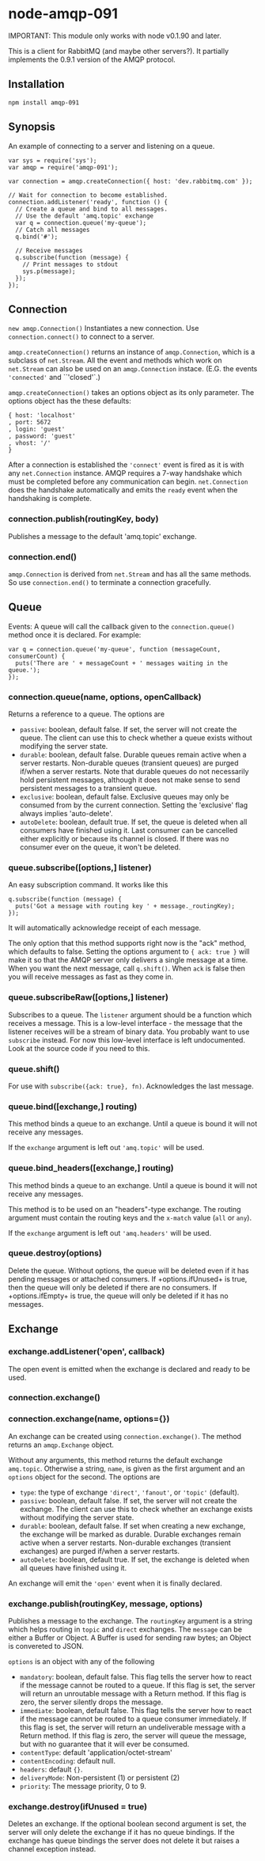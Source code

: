 # node-amqp-091

IMPORTANT: This module only works with node v0.1.90 and later.

This is a client for RabbitMQ (and maybe other servers?). It partially
implements the 0.9.1 version of the AMQP protocol.

## Installation

    npm install amqp-091

## Synopsis

An example of connecting to a server and listening on a queue.

    var sys = require('sys');
    var amqp = require('amqp-091');

    var connection = amqp.createConnection({ host: 'dev.rabbitmq.com' });

    // Wait for connection to become established.
    connection.addListener('ready', function () {
      // Create a queue and bind to all messages.
      // Use the default 'amq.topic' exchange
      var q = connection.queue('my-queue');
      // Catch all messages
      q.bind('#');

      // Receive messages
      q.subscribe(function (message) {
        // Print messages to stdout
        sys.p(message);
      });
    });



## Connection

`new amqp.Connection()` Instantiates a new connection. Use
`connection.connect()` to connect to a server.

`amqp.createConnection()` returns an instance of `amqp.Connection`, which is
a subclass of `net.Stream`. All the event and methods which work on
`net.Stream` can also be used on an `amqp.Connection` instace. (E.G. the
events `'connected'` and ``'closed'`.)

`amqp.createConnection()` takes an options object as its only parameter.
The options object has the these defaults:

    { host: 'localhost'
    , port: 5672
    , login: 'guest'
    , password: 'guest'
    , vhost: '/'
    }

After a connection is established the `'connect'` event is fired as it is
with any `net.Connection` instance. AMQP requires a 7-way handshake which
must be completed before any communication can begin. `net.Connection` does
the handshake automatically and emits the `ready` event when the handshaking
is complete.


### connection.publish(routingKey, body)

Publishes a message to the default 'amq.topic' exchange.


### connection.end()

`amqp.Connection` is derived from `net.Stream` and has all the same methods.
So use `connection.end()` to terminate a connection gracefully.




## Queue

Events: A queue will call the callback given to the `connection.queue()`
method once it is declared. For example:

    var q = connection.queue('my-queue', function (messageCount, consumerCount) {
      puts('There are ' + messageCount + ' messages waiting in the queue.');
    });



### connection.queue(name, options, openCallback)

Returns a reference to a queue. The options are

- `passive`: boolean, default false.
    If set, the server will not create the queue.  The client can use
    this to check whether a queue exists without modifying the server
    state.
- `durable`: boolean, default false.
    Durable queues remain active when a server restarts.
    Non-durable queues (transient queues) are purged if/when a
    server restarts.  Note that durable queues do not necessarily
    hold persistent messages, although it does not make sense to
    send persistent messages to a transient queue.
- `exclusive`: boolean, default false.
    Exclusive queues may only be consumed from by the current connection.
    Setting the 'exclusive' flag always implies 'auto-delete'.
- `autoDelete`: boolean, default true.
    If set, the queue is deleted when all consumers have finished
    using it. Last consumer can be cancelled either explicitly or because
    its channel is closed. If there was no consumer ever on the queue, it
    won't be deleted.



### queue.subscribe([options,] listener)

An easy subscription command. It works like this

    q.subscribe(function (message) {
      puts('Got a message with routing key ' + message._routingKey);
    });

It will automatically acknowledge receipt of each message.

The only option that this method supports right now is the "ack" method,
which defaults to false.  Setting the options argument to `{ ack: true }`
will make it so that the AMQP server only delivers a single message at a
time. When you want the next message, call `q.shift()`. When `ack` is false
then you will receive messages as fast as they come in.

### queue.subscribeRaw([options,] listener)

Subscribes to a queue. The `listener` argument should be a function which
receives a message. This is a low-level interface - the message that the
listener receives will be a stream of binary data. You probably want to use
`subscribe` instead. For now this low-level interface is left undocumented.
Look at the source code if you need to this.

### queue.shift()

For use with `subscribe({ack: true}, fn)`. Acknowledges the last
message.


### queue.bind([exchange,] routing)

This method binds a queue to an exchange.  Until a queue is
bound it will not receive any messages.

If the `exchange` argument is left out `'amq.topic'` will be used.

### queue.bind_headers([exchange,] routing)

This method binds a queue to an exchange.  Until a queue is
bound it will not receive any messages.

This method is to be used on an "headers"-type exchange. The routing
argument must contain the routing keys and the `x-match` value (`all` or `any`).

If the `exchange` argument is left out `'amq.headers'` will be used.


### queue.destroy(options)

Delete the queue. Without options, the queue will be deleted even if it has
pending messages or attached consumers. If +options.ifUnused+ is true, then
the queue will only be deleted if there are no consumers. If
+options.ifEmpty+ is true, the queue will only be deleted if it has no
messages.




## Exchange


### exchange.addListener('open', callback)

The open event is emitted when the exchange is declared and ready to
be used.


### connection.exchange()
### connection.exchange(name, options={})

An exchange can be created using `connection.exchange()`. The method returns
an `amqp.Exchange` object.

Without any arguments, this method returns the default exchange `amq.topic`.
Otherwise a string, `name`, is given as the first argument and an `options`
object for the second. The options are

- `type`: the type of exchange `'direct'`, `'fanout'`, or `'topic'` (default).
- `passive`: boolean, default false.
    If set, the server will not create the exchange.  The client can use
    this to check whether an exchange exists without modifying the server
    state.
- `durable`: boolean, default false.
    If set when creating a new exchange, the exchange will be marked as
    durable.  Durable exchanges remain active when a server restarts.
    Non-durable exchanges (transient exchanges) are purged if/when a
    server restarts.
- `autoDelete`: boolean, default true.
    If set, the exchange is deleted when all queues have finished using
    it.

An exchange will emit the `'open'` event when it is finally declared.



### exchange.publish(routingKey, message, options)

Publishes a message to the exchange. The `routingKey` argument is a string
which helps routing in `topic` and `direct` exchanges. The `message` can be
either a Buffer or Object. A Buffer is used for sending raw bytes; an Object
is convereted to JSON.

`options` is an object with any of the following

- `mandatory`: boolean, default false.
    This flag tells the server how to react if the message cannot be
    routed to a queue.  If this flag is set, the server will return an
    unroutable message with a Return method.  If this flag is zero, the
    server silently drops the message.
- `immediate`: boolean, default false.
    This flag tells the server how to react if the message cannot be
    routed to a queue consumer immediately.  If this flag is set, the
    server will return an undeliverable message with a Return method.
    If this flag is zero, the server will queue the message, but with
    no guarantee that it will ever be consumed.
- `contentType`: default 'application/octet-stream'
- `contentEncoding`: default null.
- `headers`: default `{}`.
- `deliveryMode`: Non-persistent (1) or persistent (2)
- `priority`: The message priority, 0 to 9.


### exchange.destroy(ifUnused = true)

Deletes an exchange.
If the optional boolean second argument is set, the server will only
delete the exchange if it has no queue bindings. If the exchange has queue
bindings the server does not delete it but raises a channel exception
instead.


